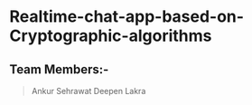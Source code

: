 # Realtime-chat-app-based-on-Cryptographic-algorithms

## Team Members:-
 > Ankur Sehrawat
 > Deepen Lakra
  
